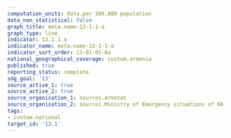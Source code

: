 ```yaml
---
computation_units: data.per 100,000 population
data_non_statistical: false
graph_title: meta.name-13-1-1-a
graph_type: line
indicator: 13.1.1.a
indicator_name: meta.name-13-1-1-a
indicator_sort_order: 13-01-01-0a
national_geographical_coverage: custom.armenia
published: true
reporting_status: complete
sdg_goal: '13'
source_active_1: true
source_active_2: true
source_organisation_1: sources.Armstat
source_organisation_2: sources.Ministry of Emergency situations of RA
tags:
- custom.national
target_id: '13.1'
---
```

